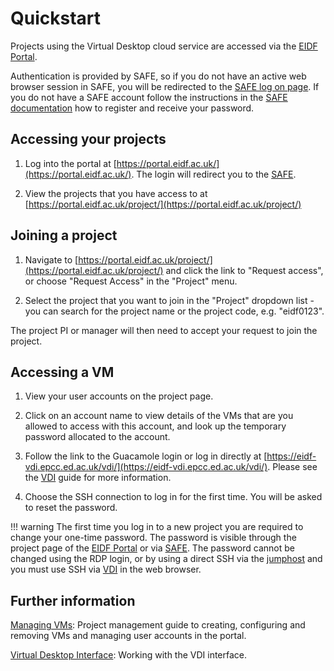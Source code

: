 # Quickstart

Projects using the Virtual Desktop cloud service are accessed via the
[EIDF Portal](https://portal.eidf.ac.uk/).

Authentication is provided by SAFE, so if you do not have an active web browser session in SAFE,
you will be redirected to the [SAFE log on page](https://safe.epcc.ed.ac.uk).
If you do not have a SAFE account follow the instructions in the
[SAFE documentation](https://epcced.github.io/safe-docs/safe-for-users/)
how to register and receive your password.

## Accessing your projects

1. Log into the portal at [https://portal.eidf.ac.uk/](https://portal.eidf.ac.uk/).
   The login will redirect you to the [SAFE](https://safe.epcc.ed.ac.uk/).

1. View the projects that you have access to
   at [https://portal.eidf.ac.uk/project/](https://portal.eidf.ac.uk/project/)

## Joining a project

1. Navigate to [https://portal.eidf.ac.uk/project/](https://portal.eidf.ac.uk/project/)
   and click the link to "Request access", or choose "Request Access" in the "Project" menu.

1. Select the project that you want to join in the "Project" dropdown list -
   you can search for the project name or the project code, e.g. "eidf0123".

The project PI or manager will then need to accept your request to join the project.

## Accessing a VM

1. View your user accounts on the project page.

1. Click on an account name to view details of the VMs that are you allowed to access
   with this account, and look up the temporary password allocated to the account.

1. Follow the link to the Guacamole login or
   log in directly at [https://eidf-vdi.epcc.ed.ac.uk/vdi/](https://eidf-vdi.epcc.ed.ac.uk/vdi/).
   Please see the [VDI](/eidf-docs/access/virtualmachines-vdi/#navigating-the-eidf-vdi) guide for more information.

1. Choose the SSH connection to log in for the first time. You will be asked to reset the password.

!!! warning
    The first time you log in to a new project you are required to change your one-time password.
    The password is visible through the project page of the [EIDF Portal](https://portal.eidf.ac.uk/)
    or via [SAFE](https://safe.epcc.ed.ac.uk/). The password
    cannot be changed using the RDP login, or by using a direct SSH via the [jumphost](../../access/ssh.md) and you must 
    use SSH via [VDI](https://eidf-vdi.epcc.ed.ac.uk/vdi/) in the
    web browser.

## Further information

[Managing VMs](./docs.md): Project management guide to creating, configuring and removing VMs and managing user accounts in the portal.

[Virtual Desktop Interface](/eidf-docs/access/virtualmachines-vdi/): Working with the VDI interface.
